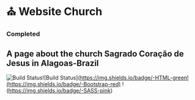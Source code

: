 # :church: Website Church

### Completed

## A page about the church Sagrado Coração de Jesus in Alagoas-Brazil
![Build Status](https://img.shields.io/badge/-css-orange)![Build Status](https://img.shields.io/badge/-HTML-green!(https://img.shields.io/badge/-Bootstrap-red)
!(https://img.shields.io/badge/-SASS-pink)